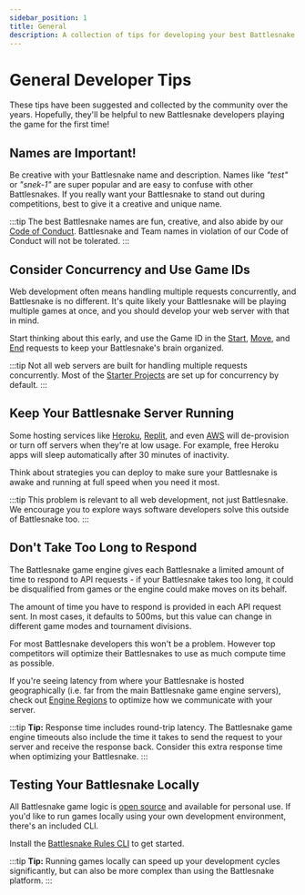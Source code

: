 ```yaml
---
sidebar_position: 1
title: General
description: A collection of tips for developing your best Battlesnake.
---
```


# General Developer Tips

These tips have been suggested and collected by the community over the years. Hopefully, they'll be helpful to new Battlesnake developers playing the game for the first time!

## Names are Important!

Be creative with your Battlesnake name and description. Names like _"test"_ or _"snek-1"_ are super popular and are easy to confuse with other Battlesnakes. If you really want your Battlesnake to stand out during competitions, best to give it a creative and unique name.

:::tip
The best Battlesnake names are fun, creative, and also abide by our [Code of Conduct](https://docs.battlesnake.com/policies/conduct/). Battlesnake and Team names in violation of our Code of Conduct will not be tolerated.
:::

## Consider Concurrency and Use Game IDs

Web development often means handling multiple requests concurrently, and Battlesnake is no different. It's quite likely your Battlesnake will be playing multiple games at once, and you should develop your web server with that in mind.

Start thinking about this early, and use the Game ID in the [Start](api/requests/start.md), [Move](api/requests/move.md), and [End](api/requests/end.md) requests to keep your Battlesnake's brain organized.

:::tip
Not all web servers are built for handling multiple requests concurrently. Most of the [Starter Projects](starter-projects.md) are set up for concurrency by default.
:::

## Keep Your Battlesnake Server Running

Some hosting services like [Heroku](https://www.heroku.com), [Replit](https://repl.it), and even [AWS](https://aws.amazon.com) will de-provision or turn off servers when they're at low usage. For example, free Heroku apps will sleep automatically after 30 minutes of inactivity.

Think about strategies you can deploy to make sure your Battlesnake is awake and running at full speed when you need it most.

:::tip
This problem is relevant to all web development, not just Battlesnake. We encourage you to explore ways software developers solve this outside of Battlesnake too.
:::

## Don't Take Too Long to Respond

The Battlesnake game engine gives each Battlesnake a limited amount of time to respond to API requests - if your Battlesnake takes too long, it could be disqualified from games or the engine could make moves on its behalf.

The amount of time you have to respond is provided in each API request sent. In most cases, it defaults to 500ms, but this value can change in different game modes and tournament divisions.

For most Battlesnake developers this won't be a problem. However top competitors will optimize their Battlesnakes to use as much compute time as possible.

If you're seeing latency from where your Battlesnake is hosted geographically (i.e. far from the main Battlesnake game engine servers), check out [Engine Regions](guides/tips/engine-regions.md) to optimize how we communicate with your server.

:::tip
**Tip:** Response time includes round-trip latency. The Battlesnake game engine timeouts also include the time it takes to send the request to your server and receive the response back. Consider this extra response time when optimizing your Battlesnake.
:::

## Testing Your Battlesnake Locally

All Battlesnake game logic is [open source](https://github.com/BattlesnakeOfficial/rules) and available for personal use. If you'd like to run games locally using your own development environment, there's an included CLI.

Install the [Battlesnake Rules CLI](https://github.com/BattlesnakeOfficial/rules/tree/main/cli) to get started.

:::tip
**Tip:** Running games locally can speed up your development cycles significantly, but can also be more complex than using the Battlesnake platform.
:::
